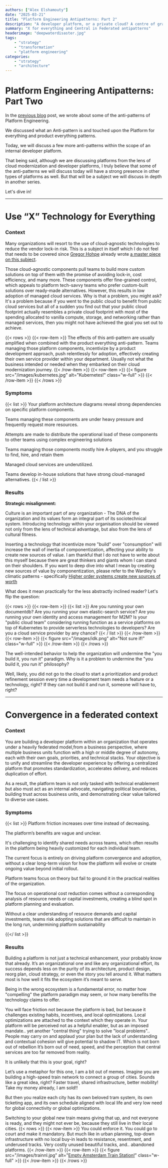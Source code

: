 ```yaml
---
authors: ["Alex Elshamouty"]
date: "2025-03-21"
title: "Platform Engineering Antipatterns: Part 2"
description: "A developer platform, or a private cloud? A centre of gravity, or a center of disorder?"
summary: "X for everything and Central in Federated antipatterns"
headerimage: "deepwaterdisaster.jpg"
tags:
    - "strategy"
    - "transformation"
    - "platform engineering"
categories:
    - "strategy"
    - "architecture"
---
```


# Platform Engineering Antipatterns: Part Two

In the [previous blog](/posts/platform-engineering-antipatterns/) post, we wrote about some of the anti-patterns of Platform Engineering.

We discussed what an Anti-pattern is and touched upon the Platform for everything and product everything patterns.

Today, we will discuss a few more anti-patterns within the scope of an internal developer platform.

That being said, although we are discussing platforms from the lens of cloud modernization and developer platforms, I truly believe that some of the anti-patterns we will discuss today will have a strong presence in other types of platforms as well. But that will be a subject we will discuss in depth in another series.

Let's dive in!

<!--more-->

---

# Use “X” Technology for Everything 

### Context 

Many organizations will resort to the use of cloud-agnostic technologies to reduce the vendor lock-in risk. This is a subject in itself which I do not feel that needs to be covered since [Gregor Hohpe](https://architectelevator.com/about/) already wrote [a master piece on this subject](https://architectelevator.com/architecture/cloud-oss-lockin/).

Those cloud-agnostic components pull teams to build more custom solutions on top of them with the promise of avoiding lock-in, cost efficiency, and many more. These components offer fine-grained control, which appeals to platform tech-savvy teams who prefer custom-built solutions over ready-made alternatives. However, this results in low adoption of managed cloud services. Why is that a problem, you might ask? It's a problem because if you went to the public cloud to benefit from public cloud services but all of a sudden you find out that your public cloud footprint actually resembles a private cloud footprint with most of the spending allocated to vanilla compute, storage, and networking rather than managed services, then you might not have achieved the goal you set out to achieve. 

{{< rows >}}
{{< row-item >}}
The effects of this anti-pattern are usually amplified when combined with the product everything anti-pattern. Teams managing those platform components, incentivize by a product development approach, push relentlessly for adoption, effectively creating their own service provider within your department. Usually not what the business intended or needed when they embarked on their cloud modernization journey.
{{< /row-item >}}
{{< row-item >}}
 {{< figure src="/images/kubernetes.jpg" alt="Kubernetes!" class="w-full" >}}
{{< /row-item >}}
{{< /rows >}}


### Symptoms 
{{< list >}}
Your platform architecture diagrams reveal strong dependencies on specific platform components. 

Teams managing these components are under heavy pressure and frequently request more resources. 

Attempts are made to distribute the operational load of these components to other teams using complex engineering solutions

Teams managing those components mostly hire A-players, and you struggle to find, hire, and retain them 

Managed cloud services are underutilized. 

Teams develop in-house solutions that have strong cloud-managed alternatives. 
{{< / list >}}

 
### Results 

**Strategic misalignment:**

Culture is an important part of any organization - The DNA of the organization and its values form an integral part of its sociotechnical system. Introducing technology within your organisation should be viewed not only from the lens of technical advantage, but also from the lens of cultural fitness.

Inserting a technology that incentivize more "build" over "consumption" will increase the wall of inertia of componentization, affecting your ability to create new sources of value. I am thankful that I do not have to write about this myself because there are great thinkers and giants whom I can stand on their shoulders. If you want to deep dive into what I mean by creating new sources of value by componentization, please refer to the Wardley's climatic patterns - specifically [Higher order systems create new sources of worth](https://medium.com/wardleymaps/exploring-the-map-ad0266fad59b)

What does it mean practically for the less abstractly inclined reader? Let's flip the question:

{{< rows >}}
{{< row-item >}}
{{< list >}}
Are you running your own documentdb?
Are you running your own elastic-search service?
Are you running your own identity and access management for M2M?
Is your "public cloud team" considering running function as a service platforms on top of Kubernetes to provide serverless technologies to developers?
Are you a cloud service provider by any chance?
{{< / list >}}
{{< /row-item >}}
{{< row-item >}}
 {{< figure src="/images/idk.png" alt="Not sure if!" class="w-full" >}}
{{< /row-item >}}
{{< /rows >}}

The well-intended behavior to help the organization will undermine the "you build it, you run it" paradigm. Why is it a problem to undermine the "you build it, you run it" philosophy? 

Well, likely, you did not go to the cloud to start a prioritization and product refinement session every time a development team needs a feature or a technology, right? If they can not build it and run it, someone will have to, right?

---

# Convergence in a federated context

### Context 

You are building a developer platform within an organization that operates under a heavily federated model,from a business perspective, where multiple business units function with a high or middle degree of autonomy, each with their own goals, priorities, and technical stacks. Your objective is to unify and streamline the developer experience by offering a centralized platform that promotes standardization, accelerates delivery, and reduces duplication of effort.

As a result, the platform team is not only tasked with technical enablement but also must act as an internal advocate, navigating political boundaries, building trust across business units, and demonstrating clear value tailored to diverse use cases. 

### Symptoms 

{{< list >}}
Platform friction increases over time instead of decreasing. 

The platform’s benefits are vague and unclear. 

It's challenging to identify shared needs across teams, which often results in the platform being heavily customized for each individual team.

The current focus is entirely on driving platform convergence and adoption, without a clear long-term vision for how the platform will evolve or create ongoing value beyond initial rollout.

Platform teams focus on theory but fail to ground it in the practical realities of the organization.

The focus on operational cost reduction comes without a corresponding analysis of resource needs or capital investments, creating a blind spot in platform planning and evaluation.

Without a clear understanding of resource demands and capital investments, teams risk adopting solutions that are difficult to maintain in the long run, undermining platform sustainability

 {{</ list >}}


### Results 

Building a platform is not just a technical enhancement, your probably know that already. It’s an organizational one and like any organizational effort, its success depends less on the purity of its architecture, product design, reorg plan, cloud strategy, or even the story you tell around it. What matters most is how well it fits the ecosystem it’s meant to serve.

Being in the wrong ecosystem is a fundamental error, no matter how "compelling" the platform paradigm may seem, or how many benefits the technology claims to offer.

You will face friction not because the platform is bad, but because it challenges existing habits, incentives, and local optimizations. Local optimizations are attached to the context which they operate in.
Your platform will be perceived not as a helpful enabler, but as an imposed mandate.. yet another "central thing" trying to solve "local problems".. People may carry on and applaud your plan but the lack of understanding and contextual cohesion will give potential to shadow IT. Which is not born out of rebellion It’s born out of need, speed, and the perception that central services are too far removed from reality.


It is unlikely that this is your goal, right?

Let’s use a metaphor for this one, I am a bit out of memes. Imagine you are building a high-speed train network to connect a group of cities. Sounds like a great idea, right? Faster travel, shared infrastructure, better mobility! Take my money already, I am sold!!

But then you realize each city has its own beloved tram system, its own ticketing app, and its own schedule aligned with local life and very low need for global connectivity or global optimizations.

Switching to your global new train means giving that up, and not everyone is ready, and they might not ever be, because they still live in their local cities.
{{< rows >}}
{{< row-item >}}
You could enforce it. You could go to court and make it mandatory. But much like in urban planning, top-down infrastructure with no local buy-in leads to resistance, resentment, and underused tracks. Very costly unused beautiful tracks, and.. abandoned platforms.
{{< /row-item >}}
{{< row-item >}}
 {{< figure src="/images/trainnl.jpg" alt="[Empty Amsterdam Train Station!](https://www.dreamstime.com/amsterdam-netherlands-view-empty-train-platform-ingenious-steel-construction-round-roof-rail-rails-upcoming-blue-image162223861)" class="w-full" >}}
{{< /row-item >}}
{{< /rows >}}


